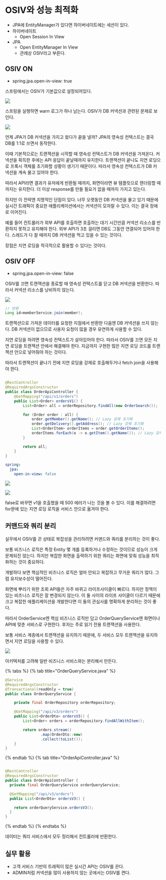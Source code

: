 # OSIV와 성능 최적화

- JPA에 EntityManager가 있다면 하이버네이트에는 세션이 있다.
- 하이버네이트
    - Open Session In View
- JPA
    - Open EntityManager In View
    - 관례상 OSIV라고 부른다.

## OSIV ON

- spring.jpa.open-in-view: true

스프링에서는 OSIV가 기본값으로 설정되어있다.

![](../../.gitbook/assets/kimyounghan-spring-boot-and-jpa-optimization/04/screenshot%202021-06-05%20오후%206.15.57.png)

스프링을 실행하면 warn 로그가 하나 남는다. OSIV가 DB 커넥션과 관련된 문제로 보인다.

![](../../.gitbook/assets/kimyounghan-spring-boot-and-jpa-optimization/04/screenshot%202021-06-05%20오후%206.10.31.png)

언제 JPA가 DB 커넥션을 가지고 왔다가 끝을 낼까? JPA의 영속성 컨텍스트는 결국 DB를 1:1로 쓰면서 동작한다.

이때 기본적으로는 트랜잭션을 시작할 때 영속성 컨텍스트가 DB 커넥션을 가져온다. 커넥션을 획득한 후에는 API 응답이 끝날때까지 유지한다. 트랜잭션이 끝나도 지연 로딩으로 프록시 객체를 초기화할 상황이 생기기
때문이다. 따라서 영속성 컨텍스트가 DB 커넥션을 계속 물고 있어야 한다.

따라서 API라면 결과가 유저에게 반환될 때까지, 화면이라면 뷰 템플릿으로 렌더링할 때까지는 유지한다. 더 이상 response를 만들 필요가 없을 때까지 가지고 있는다.

하지만 이 전략엔 치명적인 단점이 있다. 너무 오랫동안 DB 커넥션을 물고 있기 때문에 실시간 트래픽이 중요한 애플리케이션에서는 커넥션이 모자랄 수 있다. 이는 결국 장애로 이어진다.

예를 들어 컨트롤러가 외부 API를 호출하면 호출하는 대기 시간만큼 커넥션 리소스를 반환하지 못하고 유지해야 한다. 외부 API가 3초 걸리면 DB도 그동안 연결되어 있어야 한다. 스레드가 다 찰 때까지 DB
커넥션을 먹고 있을 수 있는 것이다.

장점은 지연 로딩을 적극적으로 활용할 수 있다는 것이다.

## OSIV OFF

- spring.jpa.open-in-view: false

OSIV를 끄면 트랜잭션을 종료할 때 영속성 컨텍스트를 닫고 DB 커넥션을 반환한다. 따라서 커넥션 리소스를 낭비하지 않는다.

![](../../.gitbook/assets/kimyounghan-spring-boot-and-jpa-optimization/04/screenshot%202021-06-05%20오후%207.14.26.png)

```java
// 반환
Long id=memberService.join(member);
```

트랜잭션으로 가져온 데이터를 요청한 지점에서 반환한 다음엔 DB 커넥션을 쓰지 않는다. DB 커넥션이 없으므로 사용자 요청이 많을 경우 유연하게 사용할 수 있다.

지연 로딩을 하려면 영속성 컨텍스트가 살아있어야 한다. 따라서 OSIV를 끄면 모든 지연 로딩을 트랜잭션 안에서 해결해야 한다. 지금까지 구현한 많은 지연 로딩 코드를 트랜잭션 안으로 넣어줘야 하는 것이다.

따라서 트랜잭션이 끝나기 전에 지연 로딩을 강제로 호출해두거나 fetch join을 사용해야 한다.

```java

@RestController
@RequiredArgsConstructor
public class OrderApiController {
    @GetMapping("/api/v1/orders")
    public List<Order> ordersV1() {
        List<Order> all = orderRepository.findAll(new OrderSearch());

        for (Order order : all) {
            order.getMember().getName(); // Lazy 강제 초기화
            order.getDelivery().getAddress(); // Lazy 강제 초기화
            List<OrderItem> orderItems = order.getOrderItems();
            orderItems.forEach(o -> o.getItem().getName()); // Lazy 강제 초기화
        }

        return all;
    }
}
```

```yaml
spring:
  jpa:
    open-in-view: false
```

![](../../.gitbook/assets/kimyounghan-spring-boot-and-jpa-optimization/04/screenshot%202021-06-05%20오후%207.24.11.png)

![](../../.gitbook/assets/kimyounghan-spring-boot-and-jpa-optimization/04/screenshot%202021-06-05%20오후%207.25.45.png)

false로 바꾸면 v1을 호출했을 때 500 에러가 나는 것을 볼 수 있다. 이를 해결하려면 for문에 있는 지연 로딩 로직을 서비스 안으로 옮겨야 한다.

## 커맨드와 쿼리 분리

실무에서 OSIV를 끈 상태로 복잡성을 관리하려면 커맨드와 쿼리를 분리하는 것이 좋다.

보통 비즈니스 로직은 특정 Entity 몇 개를 등록하거나 수정하는 것이므로 성능이 크게 문제되진 않는다. 하지만 복잡한 화면을 출력하기 위한 쿼리는 화면에 맞춰 성능을 최적화하는 것이 중요하다. 

개발하다 보면 핵심적인 비즈니스 로직은 얼마 안되고 복잡하고 무거운 쿼리가 많다. 그럼 유지보수성이 떨어진다. 

화면에 뿌리기 위한 조회 API들은 자주 바뀌고 라이프사이클이 빠르다. 하지만 정책이 있는 비즈니스 로직은 잘 변경되지 않는다. 이 둘 사이의 라이프 사이클이 다르기 때문에 크고 복잡한 애플리케이션을 개발한다면 이 둘의 관심사를 명확하게 분리하는 것이 좋다.

따라서 OrderService엔 핵심 비즈니스 로직만 담고 OrderQueryService엔 화면이나 API에 맞춘 서비스로 구현한다. 후자는 주로 읽기 전용 트랜잭션을 사용한다.

보통 서비스 계층에서 트랜잭션을 유지하기 때문에, 두 서비스 모두 트랜잭션을 유지하면서 지연 로딩을 사용할 수 있다.

![](../../.gitbook/assets/kimyounghan-spring-boot-and-jpa-optimization/04/screenshot%202021-06-05%20오후%207.34.57.png)

아키텍처를 고려해 일반 비즈니스 서비스와는 분리해서 만든다.

{% tabs %} {% tab title="OrderQueryService.java" %}

```java
@Service
@RequiredArgsConstructor
@Transactional(readOnly = true)
public class OrderQueryService {

    private final OrderRepository orderRepository;

    @GetMapping("/api/v3/orders")
    public List<OrderDto> ordersV3() {
        List<Order> orders = orderRepository.findAllWithItem();

        return orders.stream()
                .map(OrderDto::new)
                .collect(toList());
    }
}
```

{% endtab %} {% tab title="OrderApiController.java" %}

```java

@RestController
@RequiredArgsConstructor
public class OrderApiController {
  private final OrderQueryService orderQueryService;

  @GetMapping("/api/v3/orders")
  public List<OrderDto> ordersV3() {

    return orderQueryService.ordersV3();
  }
}
```

{% endtab %} {% endtabs %}

데이터는 쿼리 서비스에서 모두 정리해서 컨트롤러에 반환한다.

## 실무 활용

- 고객 서비스 기반의 트래픽이 많은 실시간 API는 OSIV를 끈다.
- ADMIN처럼 커넥션을 많이 사용하지 않는 곳에서는 OSIV를 켠다.